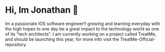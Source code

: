 # Hi, Im Jonathan 👋

Im a passionate IOS software engineer!! growing and learning everyday with the high hopes to one day be a great impact to the technology world as one of its "tech architects". I am currently working on a project called TreatMe, and should be launching this year, for more info visit the TreatMe-Official- repository.
